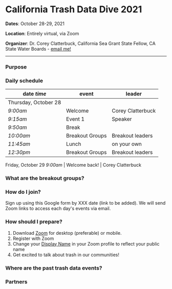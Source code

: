 # California Trash Data Dive 2021
**Dates**: October 28-29, 2021

**Location**: Entirely virtual, via Zoom

**Organizer**: Dr. Corey Clatterbuck, California Sea Grant State Fellow, CA State Water Boards - [email me!](mailto:Corey.Clatterbuck@waterboards.ca.gov)
***


### Purpose

### Daily schedule
date *time* | event | leader
------------|-------|-------
Thursday, October 28|
*9:00am* | Welcome | Corey Clatterbuck
*9:15am* | Event 1 | Speaker
*9:50am* | Break
*10:00am* | Breakout Groups | Breakout leaders
*11:45am* | Lunch | on your own
*12:30pm* | Breakout Groups | Breakout leaders
Friday, October 29
*9:00am* | Welcome back! | Corey Clatterbuck

### What are the breakout groups?

### How do I join?
Sign up using this Google form by XXX date (link to be added). We will send Zoom links to access each day's events via email.

### How should I prepare?
1. Download [Zoom](https://zoom.us/) for desktop (preferable) or mobile. 
2. Register with Zoom
3. Change your [Display Name](https://support.zoom.us/hc/en-us/articles/201363203-Customizing-your-profile) in your Zoom profile to reflect your public name
4. Get excited to talk about trash in our communities!

### Where are the past trash data events?

### Partners
